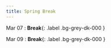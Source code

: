 ```yaml
---
title: Spring Break
---
```


Mar 07
: **Break**{: .label .bg-grey-dk-000 }

Mar 09
: **Break**{: .label .bg-grey-dk-000 }